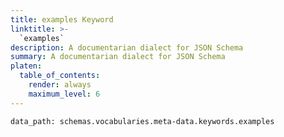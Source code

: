 ```yaml
---
title: examples Keyword
linktitle: >-
  `examples`
description: A documentarian dialect for JSON Schema
summary: A documentarian dialect for JSON Schema
platen:
  table_of_contents:
    render: always
    maximum_level: 6
---
```


```schematize
data_path: schemas.vocabularies.meta-data.keywords.examples
```
